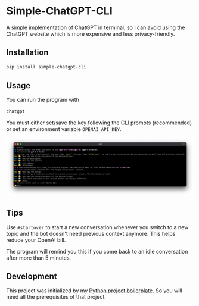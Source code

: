 # Simple-ChatGPT-CLI

A simple implementation of ChatGPT in terminal, so I can avoid using the ChatGPT website which is more expensive and less privacy-friendly.

## Installation

```bash
pip install simple-chatgpt-cli
```

## Usage

You can run the program with
```bash
chatgpt
```

You must either set/save the key following the CLI prompts (recommended) or set an environment variable `OPENAI_API_KEY`.

![screenshot](screenshot.png)

## Tips

Use `#startover` to start a new conversation whenever you switch to a new topic and the bot doesn't need previous context anymore. This helps reduce your OpenAI bill.

The program will remind you this if you come back to an idle conversation after more than 5 minutes.

## Development

This project was initialized by my [Python project boilerplate](https://github.com/tailaiw/python-boilerplate). So you will need all the prerequisites of that project.

